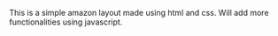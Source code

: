 This is a simple amazon layout made using html and css. Will add more functionalities using javascript.
